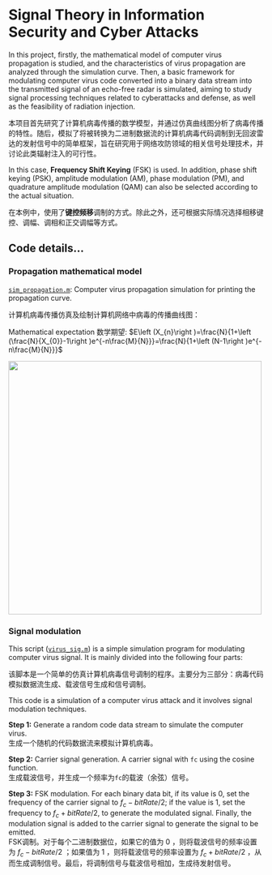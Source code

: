 # Signal Theory in Information Security and Cyber Attacks
In this project, firstly, the mathematical model of computer virus propagation is studied, and the characteristics of virus propagation are analyzed through the simulation curve. Then, a basic framework for modulating computer virus code converted into a binary data stream into the transmitted signal of an echo-free radar is simulated, aiming to study signal processing techniques related to cyberattacks and defense, as well as the feasibility of radiation injection.

本项目首先研究了计算机病毒传播的数学模型，并通过仿真曲线图分析了病毒传播的特性。随后，模拟了将被转换为二进制数据流的计算机病毒代码调制到无回波雷达的发射信号中的简单框架，旨在研究用于网络攻防领域的相关信号处理技术，并讨论此类辐射注入的可行性。

In this case, **Frequency Shift Keying** (FSK) is used. In addition, phase shift keying (PSK), amplitude modulation (AM), phase modulation (PM), and quadrature amplitude modulation (QAM) can also be selected according to the actual situation.

在本例中，使用了**键控频移**调制的方式。除此之外，还可根据实际情况选择相移键控、调幅、调相和正交调幅等方式。

## Code details...
### Propagation mathematical model
[`sim_propagation.m`](https://github.com/Rc-W024/CyberAttk_SP/blob/main/sim_propagation.m): Computer virus propagation simulation for printing the propagation curve.

计算机病毒传播仿真及绘制计算机网络中病毒的传播曲线图：

Mathematical expectation 数学期望: $E\left (X_{n}\right )=\frac{N}{1+\left (\frac{N}{X_{0}}-1\right )e^{-n\frac{M}{N}}}=\frac{N}{1+\left (N-1\right )e^{-n\frac{M}{N}}}$

<img src="https://github.com/Rc-W024/CyberAttk_SP/assets/97808991/4ce2d3cc-d5ac-4cb7-b007-00a3a2114a28" width=500px/>

### Signal modulation
This script ([`virus_sig.m`](https://github.com/Rc-W024/CyberAttk_SP/blob/main/virus_sig.m)) is a simple simulation program for modulating computer virus signal. It is mainly divided into the following four parts:

该脚本是一个简单的仿真计算机病毒信号调制的程序。主要分为三部分：病毒代码模拟数据流生成、载波信号生成和信号调制。

This code is a simulation of a computer virus attack and it involves signal modulation techniques.

**Step 1:** Generate a random code data stream to simulate the computer virus.
<br>生成一个随机的代码数据流来模拟计算机病毒。

**Step 2:** Carrier signal generation. A carrier signal with `fc` using the cosine function.
<br>生成载波信号，并生成一个频率为`fc`的载波（余弦）信号。

**Step 3:** FSK modulation. For each binary data bit, if its value is $0$, set the frequency of the carrier signal to $f_{c}-bitRate/2$; if the value is $1$, set the frequency to $f_{c}+bitRate/2$, to generate the modulated signal. Finally, the modulation signal is added to the carrier signal to generate the signal to be emitted.
<br>FSK调制。对于每个二进制数据位，如果它的值为 $0$ ，则将载波信号的频率设置为 $f_{c}-bitRate/2$ ；如果值为 $1$ ，则将载波信号的频率设置为 $f_{c}+bitRate/2$ ，从而生成调制信号。最后，将调制信号与载波信号相加，生成待发射信号。

